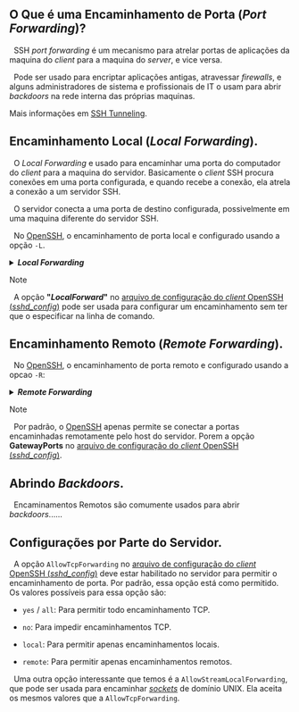 ## O Que é uma Encaminhamento de Porta (*Port Forwarding*)?
&nbsp; SSH *port forwarding* é um mecanismo para atrelar portas de aplicações da maquina do *client* para a maquina do *server*, e vice versa.

&nbsp; Pode ser usado para encriptar aplicações antigas, atravessar *firewalls*, e alguns administradores de sistema e profissionais de IT o usam para abrir *backdoors* na rede interna das próprias maquinas.

Mais informações em [SSH Tunneling](https://www.ssh.com/academy/ssh/tunneling).


## Encaminhamento Local (*Local Forwarding*).
&nbsp; O *Local Forwarding* e usado para encaminhar uma porta do computador do *client* para a maquina do servidor.
Basicamente o *client* SSH procura conexões em uma porta configurada, e quando recebe a conexão, ela atrela a conexão a um servidor SSH.

&nbsp; O servidor conecta a uma porta de destino configurada, possivelmente em uma maquina diferente do servidor SSH.

&nbsp; No [OpenSSH](4.%20OpenSSH.md), o encaminhamento de porta local e configurado usando a opção `-L`.

<details><summary><b><i>Local Forwarding</i></b></summary>

>&nbsp; `ssh -L 80:intra.example.com:80 gw.example.com`
>
>&nbsp; O exemplo acima abre uma conexão para o *[jump server]()* **gw.example.com** e encaminha qualquer conexão para o **"*port* 80"** na maquina local para o **"*port* 80"** em **intra.example.com**.
>
>&nbsp; Por padrão, qualquer usuário (ate mesmo em uma maquina diferente) pode se conectar a porta especificada na maquina *SSH client*. Porem, pode-se restringir isso a programas no mesmo host provendo um **"*bind adress*"**:
>
>&nbsp; `ssh -L 127.0.0.1:80:intra.example.com:80 gw.example.com`
>

</details>

>[!NOTE]
>
>&nbsp; A opção **"*LocalForward*"** no [arquivo de configuração do *client* OpenSSH (*sshd_config*)](4.%20OpenSSH.md) pode ser usada para configurar um encaminhamento sem ter que o especificar na linha de comando.

## Encaminhamento Remoto (*Remote Forwarding*).


&nbsp; No [OpenSSH](4.%20OpenSSH.md), o encaminhamento de porta remoto e configurado usando a opcao `-R`:

<details><summary><b><i>Remote Forwarding</i></b></summary>

>&nbsp; `ssh -R 8080:localhost:80 public.example.com`
>
>&nbsp; O *Remote Forwarding* acima permite que qualquer usuário no servidor remoto se conecte a **"*TCP port* 8080"** no servidor remoto. A conexão será então atrelada de volta ao *host* do *client*, e o *client* ira fazer uma conexão TCP a **"*port* 80"** no **"*localhost*"**. Qualquer nome de *host* ou endereço IP pode ser usado no lugar do *localhost* para especificar a qual host se conectar.

> [!WARNING]
>
>&nbsp; Esse exemplo em particular seria útil para dar a alguém de fora acesso a um servidor na rede interna. Ou para expor uma aplicação na rede interna para a *internet* publica. Isso pode ser feito por um empregado em trabalho remoto, ou por um *hacker*.

</details>

> [!NOTE]
>
>&nbsp; Por padrão, o [OpenSSH](4.%20OpenSSH.md) apenas permite se conectar a portas encaminhadas remotamente pelo host do servidor. Porem a opção **GatewayPorts** no [arquivo de configuração do *client* OpenSSH (*sshd_config*)](4.%20OpenSSH.md).


## Abrindo *Backdoors*.
&nbsp; Encaminamentos Remotos são comumente usados para abrir *backdoors*......

## Configurações por Parte do Servidor.
&nbsp; A opção `AllowTcpForwarding` no [arquivo de configuração do *client* OpenSSH (*sshd_config*)](4.%20OpenSSH.md) deve estar habilitado no servidor para permitir o encaminhamento de porta. Por padrão, essa opção está como permitido. Os valores possíveis para essa opção são:

- `yes` / `all`: Para permitir todo encaminhamento TCP.

- `no`: Para impedir encaminhamentos TCP.

- `local`: Para permitir apenas encaminhamentos locais.

- `remote`: Para permitir apenas encaminhamentos remotos.

&nbsp; Uma outra opção interessante que temos é a `AllowStreamLocalForwarding`, que pode ser usada para encaminhar *[sockets]()* de domínio UNIX. Ela aceita os mesmos valores que a `AllowTcpForwarding`.
